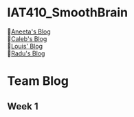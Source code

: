 # IAT410_SmoothBrain

:crown:[Aneeta's Blog](https://github.com/oasisfalls/Aneeta_IndividualBlog)<br>
:peach:[Caleb's Blog](#caleb)<br>
:round_pushpin:[Louis' Blog](#louis)<br>
:fries:[Radu's Blog](https://github.com/Raadds/IAT410_Personal-Blog_RaduOrlandea)

# Team Blog

## Week 1

